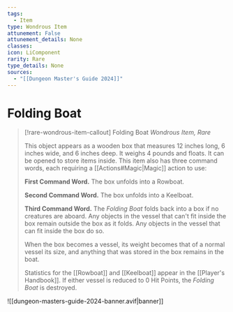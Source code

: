 ```yaml
---
tags:
  - Item
type: Wondrous Item
attunement: False
attunement_details: None
classes:
icon: LiComponent
rarity: Rare
type_details: None
sources: 
  - "[[Dungeon Master's Guide 2024]]"
---
```

# Folding Boat
>[!rare-wondrous-item-callout] Folding Boat
>_Wondrous Item, Rare_
>
>This object appears as a wooden box that measures 12 inches long, 6 inches wide, and 6 inches deep. It weighs 4 pounds and floats. It can be opened to store items inside. This item also has three command words, each requiring a [[Actions#Magic\|Magic]] action to use:
>
>**First Command Word.** The box unfolds into a Rowboat.
>
>**Second Command Word.** The box unfolds into a Keelboat.
>
>**Third Command Word.** The _Folding Boat_ folds back into a box if no creatures are aboard. Any objects in the vessel that can't fit inside the box remain outside the box as it folds. Any objects in the vessel that can fit inside the box do so.
>
>When the box becomes a vessel, its weight becomes that of a normal vessel its size, and anything that was stored in the box remains in the boat.
>
>Statistics for the [[Rowboat]] and [[Keelboat]] appear in the [[Player's Handbook]]. If either vessel is reduced to 0 Hit Points, the _Folding Boat_ is destroyed.
>


![[dungeon-masters-guide-2024-banner.avif|banner]]